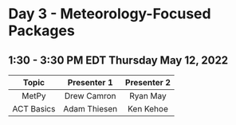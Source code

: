 # Day 3 - Meteorology-Focused Packages

## 1:30 - 3:30 PM EDT Thursday May 12, 2022

| Topic        | Presenter 1   | Presenter 2   |
|    :---:     |    :----:     |    :---:      |
| MetPy        | Drew Camron   | Ryan May      |
| ACT Basics   | Adam Thiesen  | Ken Kehoe     |